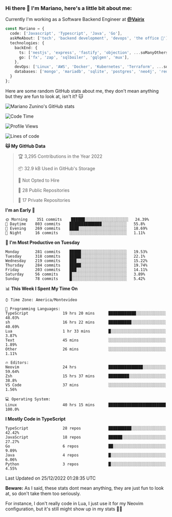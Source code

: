 ### Hi there 👋 I'm Mariano, here's a little bit about me:

Currently I'm working as a Software Backend Engineer at [**@Vairix**](https://vairix.com)

```ts
const Mariano = {
  code: ['Javascript', 'Typescript', 'Java', 'Go'],
  askMeAbout: ['tech', 'backend development', 'devops', 'the office 💼'],
  technologies: {
    backEnd: {
      ts: ['nestjs', 'express', 'fastify', 'objection', ...soManyOthersFrameworks],
      go: ['fx', 'zap', 'sqlboiler', 'gqlgen', 'mux'],
    },
    devOps: ['Linux', 'AWS', 'Docker', 'Kubernetes', 'Terraform', ...soManyOthersTools],
    databases: ['mongo', 'mariadb', 'sqlite', 'postgres', 'neo4j', 'redis'],
  }
};
```

Here are some random GitHub stats about me, they don't mean anything but they are fun to look at, isn't it? 🐱

![Mariano Zunino's GitHub stats](https://github-readme-stats.vercel.app/api?username=marianozunino&count_private=true&show_icons=true&theme=radical)

<!--START_SECTION:waka-->
![Code Time](http://img.shields.io/badge/Code%20Time-431%20hrs%2032%20mins-blue)

![Profile Views](http://img.shields.io/badge/Profile%20Views-2-blue)

![Lines of code](https://img.shields.io/badge/From%20Hello%20World%20I%27ve%20Written-398%20Thousand%20lines%20of%20code-blue)

**🐱 My GitHub Data** 

> 🏆 3,295 Contributions in the Year 2022
 > 
> 📦 32.9 kB Used in GitHub's Storage 
 > 
> 🚫 Not Opted to Hire
 > 
> 📜 28 Public Repositories 
 > 
> 🔑 17 Private Repositories  
 > 
**I'm an Early 🐤** 

```text
🌞 Morning    351 commits    ██████░░░░░░░░░░░░░░░░░░░   24.39% 
🌆 Daytime    803 commits    ██████████████░░░░░░░░░░░   55.8% 
🌃 Evening    269 commits    ████░░░░░░░░░░░░░░░░░░░░░   18.69% 
🌙 Night      16 commits     ░░░░░░░░░░░░░░░░░░░░░░░░░   1.11%

```
📅 **I'm Most Productive on Tuesday** 

```text
Monday       281 commits    █████░░░░░░░░░░░░░░░░░░░░   19.53% 
Tuesday      318 commits    █████░░░░░░░░░░░░░░░░░░░░   22.1% 
Wednesday    219 commits    ███░░░░░░░░░░░░░░░░░░░░░░   15.22% 
Thursday     284 commits    █████░░░░░░░░░░░░░░░░░░░░   19.74% 
Friday       203 commits    ███░░░░░░░░░░░░░░░░░░░░░░   14.11% 
Saturday     56 commits     █░░░░░░░░░░░░░░░░░░░░░░░░   3.89% 
Sunday       78 commits     █░░░░░░░░░░░░░░░░░░░░░░░░   5.42%

```


📊 **This Week I Spent My Time On** 

```text
⌚︎ Time Zone: America/Montevideo

💬 Programming Languages: 
TypeScript               19 hrs 20 mins      ████████████░░░░░░░░░░░░░   48.03% 
sh                       16 hrs 22 mins      ██████████░░░░░░░░░░░░░░░   40.69% 
Lua                      1 hr 33 mins        █░░░░░░░░░░░░░░░░░░░░░░░░   3.87% 
Text                     45 mins             ░░░░░░░░░░░░░░░░░░░░░░░░░   1.89% 
Other                    26 mins             ░░░░░░░░░░░░░░░░░░░░░░░░░   1.11%

🔥 Editors: 
Neovim                   24 hrs              ███████████████░░░░░░░░░░   59.64% 
Zsh                      15 hrs 37 mins      █████████░░░░░░░░░░░░░░░░   38.8% 
VS Code                  37 mins             ░░░░░░░░░░░░░░░░░░░░░░░░░   1.56%

💻 Operating System: 
Linux                    40 hrs 15 mins      █████████████████████████   100.0%

```

**I Mostly Code in TypeScript** 

```text
TypeScript               28 repos            ██████████░░░░░░░░░░░░░░░   42.42% 
JavaScript               18 repos            ██████░░░░░░░░░░░░░░░░░░░   27.27% 
Go                       6 repos             ██░░░░░░░░░░░░░░░░░░░░░░░   9.09% 
Java                     4 repos             █░░░░░░░░░░░░░░░░░░░░░░░░   6.06% 
Python                   3 repos             █░░░░░░░░░░░░░░░░░░░░░░░░   4.55%

```



 Last Updated on 25/12/2022 01:28:35 UTC
<!--END_SECTION:waka-->

**Beware:** As I said, these stats dont mean anything, they are just fun to look at, so don't take them too seriously.

For instance, I don't really code in Lua, I just use it for my Neovim configuration, but it's still might show up in my stats 🤷‍♂️
